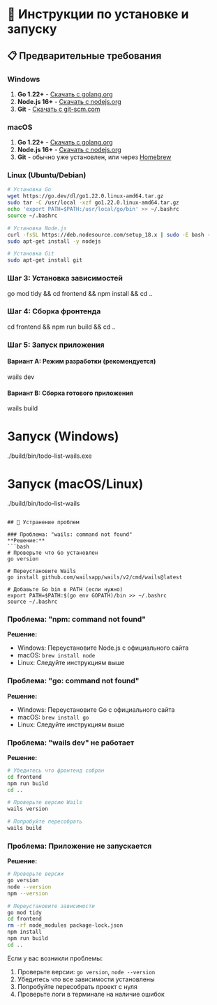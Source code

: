 # 🚀 Инструкции по установке и запуску

## 📋 Предварительные требования

### Windows
1. **Go 1.22+** - [Скачать с golang.org](https://golang.org/dl/)
2. **Node.js 16+** - [Скачать с nodejs.org](https://nodejs.org/)
3. **Git** - [Скачать с git-scm.com](https://git-scm.com/download/win)

### macOS
1. **Go 1.22+** - [Скачать с golang.org](https://golang.org/dl/)
2. **Node.js 16+** - [Скачать с nodejs.org](https://nodejs.org/)
3. **Git** - обычно уже установлен, или через [Homebrew](https://brew.sh/)

### Linux (Ubuntu/Debian)
```bash
# Установка Go
wget https://go.dev/dl/go1.22.0.linux-amd64.tar.gz
sudo tar -C /usr/local -xzf go1.22.0.linux-amd64.tar.gz
echo 'export PATH=$PATH:/usr/local/go/bin' >> ~/.bashrc
source ~/.bashrc

# Установка Node.js
curl -fsSL https://deb.nodesource.com/setup_18.x | sudo -E bash -
sudo apt-get install -y nodejs

# Установка Git
sudo apt-get install git
```

### Шаг 3: Установка зависимостей
go mod tidy && cd frontend && npm install && cd ..

### Шаг 4: Сборка фронтенда
cd frontend && npm run build && cd ..

### Шаг 5: Запуск приложения

#### Вариант A: Режим разработки (рекомендуется)
wails dev

#### Вариант B: Сборка готового приложения
wails build

# Запуск (Windows)
./build/bin/todo-list-wails.exe

# Запуск (macOS/Linux)
./build/bin/todo-list-wails
```

## 🔧 Устранение проблем

### Проблема: "wails: command not found"
**Решение:**
```bash
# Проверьте что Go установлен
go version

# Переустановите Wails
go install github.com/wailsapp/wails/v2/cmd/wails@latest

# Добавьте Go bin в PATH (если нужно)
export PATH=$PATH:$(go env GOPATH)/bin >> ~/.bashrc
source ~/.bashrc
```

### Проблема: "npm: command not found"
**Решение:**
- Windows: Переустановите Node.js с официального сайта
- macOS: `brew install node`
- Linux: Следуйте инструкциям выше

### Проблема: "go: command not found"
**Решение:**
- Windows: Переустановите Go с официального сайта
- macOS: `brew install go`
- Linux: Следуйте инструкциям выше

### Проблема: "wails dev" не работает
**Решение:**
```bash
# Убедитесь что фронтенд собран
cd frontend
npm run build
cd ..

# Проверьте версию Wails
wails version

# Попробуйте пересобрать
wails build
```

### Проблема: Приложение не запускается
**Решение:**
```bash
# Проверьте версии
go version
node --version
npm --version

# Переустановите зависимости
go mod tidy
cd frontend
rm -rf node_modules package-lock.json
npm install
npm run build
cd ..
```

Если у вас возникли проблемы:
1. Проверьте версии: `go version`, `node --version`
2. Убедитесь что все зависимости установлены
3. Попробуйте пересобрать проект с нуля
4. Проверьте логи в терминале на наличие ошибок

